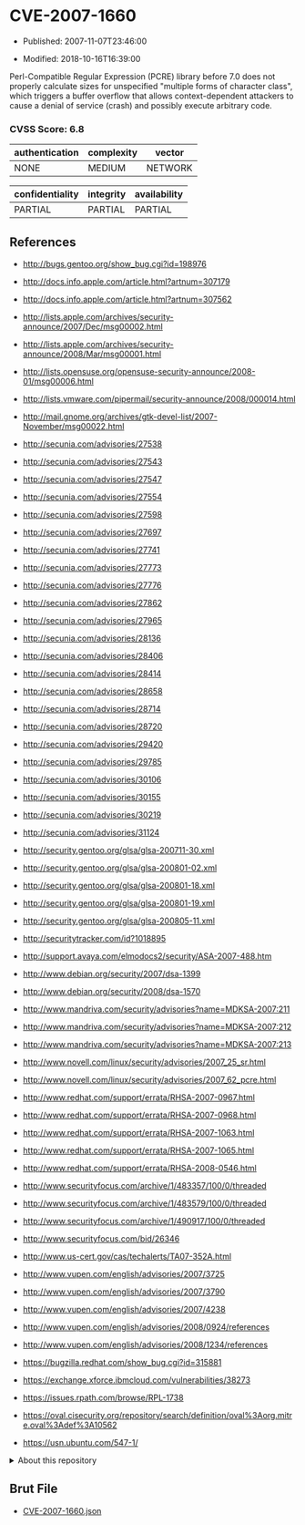 # CVE-2007-1660

- Published: 2007-11-07T23:46:00

- Modified: 2018-10-16T16:39:00

Perl-Compatible Regular Expression (PCRE) library before 7.0 does not properly calculate sizes for unspecified "multiple forms of character class", which triggers a buffer overflow that allows context-dependent attackers to cause a denial of service (crash) and possibly execute arbitrary code.

### CVSS Score: **6.8**

| authentication | complexity | vector |
| --- | --- | --- |
| NONE | MEDIUM | NETWORK |

| confidentiality | integrity | availability |
| --- | --- | --- |
| PARTIAL | PARTIAL | PARTIAL |

## References

* http://bugs.gentoo.org/show_bug.cgi?id=198976

* http://docs.info.apple.com/article.html?artnum=307179

* http://docs.info.apple.com/article.html?artnum=307562

* http://lists.apple.com/archives/security-announce/2007/Dec/msg00002.html

* http://lists.apple.com/archives/security-announce/2008/Mar/msg00001.html

* http://lists.opensuse.org/opensuse-security-announce/2008-01/msg00006.html

* http://lists.vmware.com/pipermail/security-announce/2008/000014.html

* http://mail.gnome.org/archives/gtk-devel-list/2007-November/msg00022.html

* http://secunia.com/advisories/27538

* http://secunia.com/advisories/27543

* http://secunia.com/advisories/27547

* http://secunia.com/advisories/27554

* http://secunia.com/advisories/27598

* http://secunia.com/advisories/27697

* http://secunia.com/advisories/27741

* http://secunia.com/advisories/27773

* http://secunia.com/advisories/27776

* http://secunia.com/advisories/27862

* http://secunia.com/advisories/27965

* http://secunia.com/advisories/28136

* http://secunia.com/advisories/28406

* http://secunia.com/advisories/28414

* http://secunia.com/advisories/28658

* http://secunia.com/advisories/28714

* http://secunia.com/advisories/28720

* http://secunia.com/advisories/29420

* http://secunia.com/advisories/29785

* http://secunia.com/advisories/30106

* http://secunia.com/advisories/30155

* http://secunia.com/advisories/30219

* http://secunia.com/advisories/31124

* http://security.gentoo.org/glsa/glsa-200711-30.xml

* http://security.gentoo.org/glsa/glsa-200801-02.xml

* http://security.gentoo.org/glsa/glsa-200801-18.xml

* http://security.gentoo.org/glsa/glsa-200801-19.xml

* http://security.gentoo.org/glsa/glsa-200805-11.xml

* http://securitytracker.com/id?1018895

* http://support.avaya.com/elmodocs2/security/ASA-2007-488.htm

* http://www.debian.org/security/2007/dsa-1399

* http://www.debian.org/security/2008/dsa-1570

* http://www.mandriva.com/security/advisories?name=MDKSA-2007:211

* http://www.mandriva.com/security/advisories?name=MDKSA-2007:212

* http://www.mandriva.com/security/advisories?name=MDKSA-2007:213

* http://www.novell.com/linux/security/advisories/2007_25_sr.html

* http://www.novell.com/linux/security/advisories/2007_62_pcre.html

* http://www.redhat.com/support/errata/RHSA-2007-0967.html

* http://www.redhat.com/support/errata/RHSA-2007-0968.html

* http://www.redhat.com/support/errata/RHSA-2007-1063.html

* http://www.redhat.com/support/errata/RHSA-2007-1065.html

* http://www.redhat.com/support/errata/RHSA-2008-0546.html

* http://www.securityfocus.com/archive/1/483357/100/0/threaded

* http://www.securityfocus.com/archive/1/483579/100/0/threaded

* http://www.securityfocus.com/archive/1/490917/100/0/threaded

* http://www.securityfocus.com/bid/26346

* http://www.us-cert.gov/cas/techalerts/TA07-352A.html

* http://www.vupen.com/english/advisories/2007/3725

* http://www.vupen.com/english/advisories/2007/3790

* http://www.vupen.com/english/advisories/2007/4238

* http://www.vupen.com/english/advisories/2008/0924/references

* http://www.vupen.com/english/advisories/2008/1234/references

* https://bugzilla.redhat.com/show_bug.cgi?id=315881

* https://exchange.xforce.ibmcloud.com/vulnerabilities/38273

* https://issues.rpath.com/browse/RPL-1738

* https://oval.cisecurity.org/repository/search/definition/oval%3Aorg.mitre.oval%3Adef%3A10562

* https://usn.ubuntu.com/547-1/

<details>
<summary>About this repository</summary> 

  This repository is part of the project [Live Hack CVE](https://github.com/Live-Hack-CVE). Main website can be found [www.live-hack.org](https://www.live-hack.org) 
  
  Made by [Sn0wAlice](https://github.com/Sn0wAlice) for the people that care about security and need to have a feed of the latest CVEs. Hope you enjoy it, don't forget to star the repo and follow me on [Twitter](https://twitter.com/Sn0wAlice) and [Github](https://github.com/Sn0wAlice). And that is my [personnal website](https://www.alice-snow.me/)

  - [Home Page](https://github.com/Live-Hack-CVE)
  - [Framework](https://github.com/Live-Hack-CVE/cve-framework)
  - [CVE database](https://github.com/Live-Hack-CVE/full_database)
  - [Changelog](https://github.com/Live-Hack-CVE/Changelog)
</details>

## Brut File

* [CVE-2007-1660.json](https://raw.githubusercontent.com/Live-Hack-CVE/full_database/main/cves/2007/CVE-2007-1660.json)

